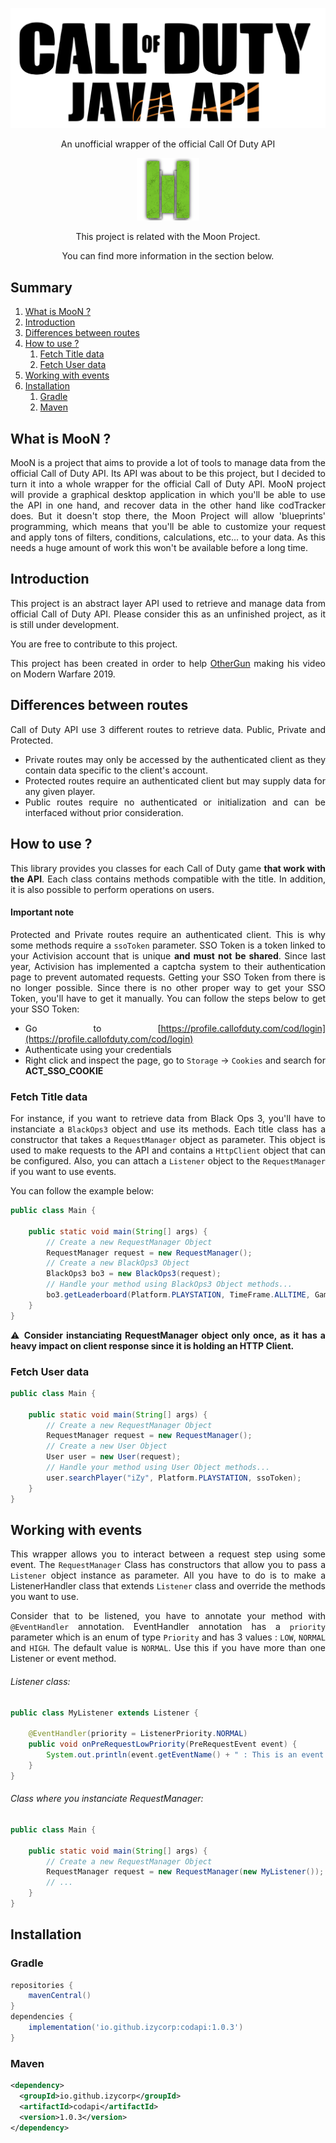 <div align="center">

![Call of Duty Logo](assets/codlogo.png)

An unofficial wrapper of the official Call Of Duty API

</div>

<div align="center">

<img src="assets/MooN_shadow.png" alt="">

This project is related with the Moon Project.

You can find more information in the section below.
</div>

## Summary

1. [What is MooN ?](#what-is-moon-)
2. [Introduction](#introduction)
3. [Differences between routes](#differences-between-routes)
4. [How to use ?](#how-to-use-)
    1. [Fetch Title data](#fetch-title-data)
    2. [Fetch User data](#fetch-user-data)
5. [Working with events](#working-with-events)
6. [Installation](#installation)
    1. [Gradle](#gradle)
    2. [Maven](#maven)


## What is MooN ?

<div style="text-align: justify">
<p>
MooN is a project that aims to provide a lot of tools to manage data from the official Call of Duty API. Its API was about
to be this project, but I decided to turn it into a whole wrapper for the official Call of Duty API.
MooN project will provide a graphical desktop application in which you'll be able to use the API in one hand, and recover data in the other hand like codTracker does.
But it doesn't stop there, the Moon Project will allow 'blueprints' programming, which means that you'll be able to customize your request and apply tons of filters, conditions, calculations, etc... to your data.
As this needs a huge amount of work this won't be available before a long time.

</p>

</div>

## Introduction

<div style="text-align: justify">
<p>
This project is an abstract layer API used to retrieve and manage data from official Call of Duty API.
Please consider this as an unfinished project, as it is still under development.

You are free to contribute to this project.

</p>

This project has been created in order to help [OtherGun](https://www.youtube.com/c/otherGun/) making his video on Modern Warfare 2019.

## Differences between routes

<p>

Call of Duty API use 3 different routes to retrieve data. Public, Private and Protected.

- Private routes may only be accessed by the authenticated client as they contain data specific to the client's account.
- Protected routes require an authenticated client but may supply data for any given player.
- Public routes require no authenticated or initialization and can be interfaced without prior consideration.

## How to use ?

<p>

This library provides you classes for each Call of Duty game **that work with the API**. Each class contains methods compatible with the title.
In addition, it is also possible to perform operations on users.

</p>

#### Important note

<p>

Protected and Private routes require an authenticated client. This is why some methods require a `ssoToken` parameter.
SSO Token is a token linked to your Activision account that is unique **and must not be shared**. Since last year, Activision has
implemented a captcha system to their authentication page to prevent automated requests. Getting your SSO Token from there is no longer possible. 
Since there is no other proper way to get your SSO Token, you'll have to get it manually. You can follow the steps below to get your SSO Token:

</p>


- Go to [https://profile.callofduty.com/cod/login](https://profile.callofduty.com/cod/login)
- Authenticate using your credentials
- Right click and inspect the page, go to `Storage` -> `Cookies` and search for **ACT_SSO_COOKIE**



### Fetch Title data

<p>

For instance, if you want to retrieve data from Black Ops 3, you'll have to instanciate a `BlackOps3` object and use its methods.
Each title class has a constructor that takes a `RequestManager` object as parameter. This object is used to make requests to the API
and contains a `HttpClient` object that can be configured. Also, you can attach a `Listener` object to the `RequestManager` if you want to use events.
</p>

You can follow the example below:


```java
public class Main {

    public static void main(String[] args) {
        // Create a new RequestManager Object
        RequestManager request = new RequestManager();
        // Create a new BlackOps3 Object
        BlackOps3 bo3 = new BlackOps3(request);
        // Handle your method using BlackOps3 Object methods...
        bo3.getLeaderboard(Platform.PLAYSTATION, TimeFrame.ALLTIME, Gamemode.CAREER, GameType.HARDCORE, 1);
    }
}
```

:warning: __Consider instanciating RequestManager object only once, as it has a heavy impact on client response since it is holding an HTTP Client.__

### Fetch User data

```java
public class Main {

    public static void main(String[] args) {
        // Create a new RequestManager Object
        RequestManager request = new RequestManager();
        // Create a new User Object
        User user = new User(request);
        // Handle your method using User Object methods...
        user.searchPlayer("iZy", Platform.PLAYSTATION, ssoToken);
    }
}
```

## Working with events

<p>

This wrapper allows you to interact between a request step using some event. The `RequestManager` Class has constructors that allow you to pass a `Listener` object instance as parameter.
All you have to do is to make a ListenerHandler class that extends `Listener` class and override the methods you want to use.

</p>

Consider that to be listened, you have to annotate your method with `@EventHandler` annotation.
EventHandler annotation has a `priority` parameter which is an enum of type `Priority` and has 3 values : `LOW`, `NORMAL` and `HIGH`. The default value is `NORMAL`. Use this if you have more than one Listener or event method.

###### Listener class:

```java
public class MyListener extends Listener {

    @EventHandler(priority = ListenerPriority.NORMAL)
    public void onPreRequestLowPriority(PreRequestEvent event) {
        System.out.println(event.getEventName() + " : This is an event!");
    }
}
```

###### Class where you instanciate RequestManager:

```java
public class Main {

    public static void main(String[] args) {
        // Create a new RequestManager Object
        RequestManager request = new RequestManager(new MyListener());
        // ...
    }
}
```

## Installation

### Gradle

```groovy
repositories {
    mavenCentral()
}
dependencies {
    implementation('io.github.izycorp:codapi:1.0.3')
}
```

### Maven

```xml
<dependency>
  <groupId>io.github.izycorp</groupId>
  <artifactId>codapi</artifactId>
  <version>1.0.3</version>
</dependency>
```

</div>




